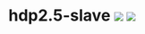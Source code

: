 # hdp2.5-slave [![][layers-badge]][layers-link] [![][version-badge]][dockerhub-link]
           
[layers-badge]: https://images.microbadger.com/badges/image/teradatalabs/hdp2.5-slave.svg
[layers-link]: https://microbadger.com/images/teradatalabs/hdp2.5-slave
[version-badge]: https://images.microbadger.com/badges/version/teradatalabs/hdp2.5-slave.svg
[dockerhub-link]: https://hub.docker.com/r/teradatalabs/hdp2.5-slave

